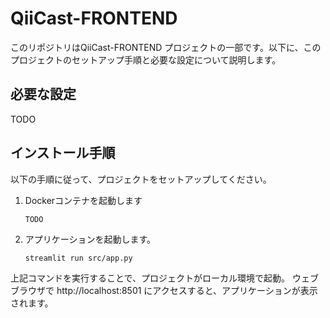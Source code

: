 
# QiiCast-FRONTEND

このリポジトリはQiiCast-FRONTEND プロジェクトの一部です。以下に、このプロジェクトのセットアップ手順と必要な設定について説明します。

## 必要な設定
TODO

## インストール手順
以下の手順に従って、プロジェクトをセットアップしてください。


1. Dockerコンテナを起動します

    ```shell
    TODO
    ```

2. アプリケーションを起動します。

    ```shell
    streamlit run src/app.py
    ```
上記コマンドを実行することで、プロジェクトがローカル環境で起動。
ウェブブラウザで http://localhost:8501 にアクセスすると、アプリケーションが表示されます。
